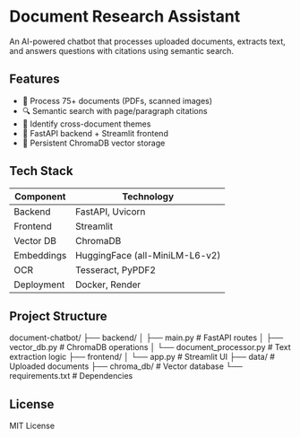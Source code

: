 # Document Research Assistant

An AI-powered chatbot that processes uploaded documents, extracts text, and answers questions with citations using semantic search.

## Features

- 📄 Process 75+ documents (PDFs, scanned images)
- 🔍 Semantic search with page/paragraph citations
- 🧠 Identify cross-document themes
- 🚀 FastAPI backend + Streamlit frontend
- 💾 Persistent ChromaDB vector storage

## Tech Stack

| Component  | Technology                     |
| ---------- | ------------------------------ |
| Backend    | FastAPI, Uvicorn               |
| Frontend   | Streamlit                      |
| Vector DB  | ChromaDB                       |
| Embeddings | HuggingFace (all-MiniLM-L6-v2) |
| OCR        | Tesseract, PyPDF2              |
| Deployment | Docker, Render                 |

## Project Structure

document-chatbot/
├── backend/
│ ├── main.py # FastAPI routes
│ ├── vector_db.py # ChromaDB operations
│ └── document_processor.py # Text extraction logic
├── frontend/
│ └── app.py # Streamlit UI
├── data/ # Uploaded documents
├── chroma_db/ # Vector database
└── requirements.txt # Dependencies

## License

MIT License
